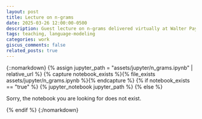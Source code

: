 ```yaml
---
layout: post
title: Lecture on n-grams
date: 2025-03-26 12:00:00-0500
description: Guest lecture on n-grams delivered virtually at Walter Payton College Prepatory High School in Chicago, IL.
tags: teaching, language-modeling
categories: work
giscus_comments: false
related_posts: true
---
```


{::nomarkdown}
{% assign jupyter_path = "assets/jupyter/n_grams.ipynb" | relative_url %}
{% capture notebook_exists %}{% file_exists assets/jupyter/n_grams.ipynb %}{% endcapture %}
{% if notebook_exists == "true" %}
{% jupyter_notebook jupyter_path %}
{% else %}

<p>Sorry, the notebook you are looking for does not exist.</p>
{% endif %}
{:/nomarkdown}
